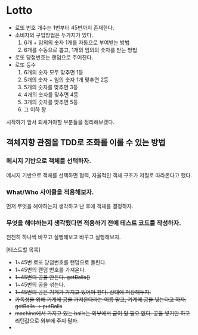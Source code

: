 # Lotto
- 로또 번호 개수는 1번부터 45번까지 존재한다.
- 소비자의 구입방법은 두가지가 있다.
    1. 6개 + 임의의 숫자 1개를 자동으로 부여받는 방법
    2. 6개를 수동으로 뽑고, 1개의 임의의 숫자를 받는 방법
- 로또 당첨번호는 랜덤으로 주어진다.
- 로또 등수
    1. 6개의 숫자 모두 맞추면 1등
    2. 5개의 숫자 + 임의 숫자 1개 맞추면 2등
    3. 5개의 숫자를 맞추면 3등
    4. 4개의 숫자를 맞추면 4등
    5. 3개의 숫자를 맞추면 5등
    6. 그 이하 꽝



시작하기 앞서 되새겨야할 부분들을 정리해보겠다.

## 객체지향 관점을 TDD로 조화를 이룰 수 있는 방법

### 메시지 기반으로 객체를 선택하자.
메시지 기반으로 객체를 선택하면 협력, 자율적인 객체 구조가 저절로 따라온다고 했다.

### What/Who 사이클을 적용해보자.
먼저 무엇을 해야하는지 생각하고 난 후에 객체를 결정하자.

### 무엇을 해야하는지 생각했다면 적용하기 전에 테스트 코드를 작성하자.
천천히 하나씩 바꾸고 실행해보고 바꾸고 실행해보자.



[테스트할 목록]
- 1~45번 로또 당첨번호를 랜덤으로 돌린다.
- 1~45번의 랜덤 번호를 가져온다.
- ~~1~45번의 공을 만든다. getBalls()~~
- 1~45번의 공을 섞는다.
- ~~1~45번의 공은 기계가 가지고 있어야 한다. 상태에 저장해두자.~~
- ~~가독성을 위해 기계에 공을 가져온다라는 이름 말고, 기계에 공을 넣는다고 하자.
  getBalls -> putBalls~~
- ~~machine에서 가지고 있는 balls는 외부에서 굳이 알 필요 없다.
  공을 넣기만 하고 리턴값으로 외부에 주지 말자.~~
- 
 